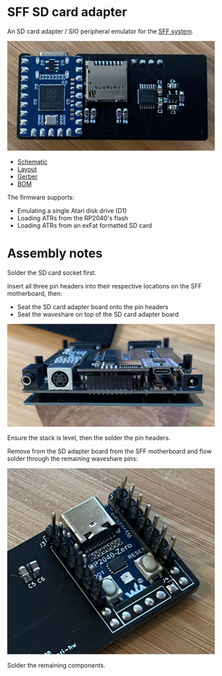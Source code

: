 # SFF SD card adapter

An SD card adapter / SIO peripheral emulator for the [SFF system](https://github.com/dpicken/atari-hw/blob/master/doc/sbc.md).

<img src="/jpeg/sbc-sd/assembled.jpeg" width="480">

- [Schematic](/pdf/sbc-sd-schematic.pdf)
- [Layout](/pdf/sbc-sd-layout.pdf)
- [Gerber](https://github.com/dpicken/atari-hw/raw/master/gerber/sbc-sd.zip)
- [BOM](/pdf/sbc-sd-bom.pdf)

The firmware supports:

- Emulating a single Atari disk drive (D1)
- Loading ATRs from the RP2040's flash
- Loading ATRs from an exFat formatted SD card

# Assembly notes

Solder the SD card socket first.

Insert all three pin headers into their respective locations on the SFF motherboard, then:

- Seat the SD card adapter board onto the pin headers
- Seat the waveshare on top of the SD card adapter board

<img src="/jpeg/sbc-sd/sff-rear.jpeg" width="480">

Ensure the stack is level, then the solder the pin headers.

Remove from the SD adapter board from the SFF motherboard and flow solder through the remaining waveshare pins:

<img src="/jpeg/sbc-sd/sd-rear.jpeg" width="480">

Solder the remaining components.
